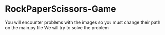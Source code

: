 # RockPaperScissors-Game
You will encounter problems with the images so you must change their path on the main.py file
We will try to solve the problem
